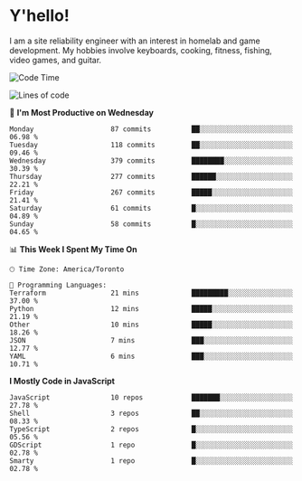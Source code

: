 # Y'hello!
I am a site reliability engineer with an interest in homelab and game development.
My hobbies involve keyboards, cooking, fitness, fishing, video games, and guitar.

<!--START_SECTION:waka-->
![Code Time](http://img.shields.io/badge/Code%20Time-81%20hrs%208%20mins-blue)

![Lines of code](https://img.shields.io/badge/From%20Hello%20World%20I%27ve%20Written-2.6%20million%20lines%20of%20code-blue)

📅 **I'm Most Productive on Wednesday** 

```text
Monday                   87 commits          ██░░░░░░░░░░░░░░░░░░░░░░░   06.98 % 
Tuesday                  118 commits         ██░░░░░░░░░░░░░░░░░░░░░░░   09.46 % 
Wednesday                379 commits         ████████░░░░░░░░░░░░░░░░░   30.39 % 
Thursday                 277 commits         ██████░░░░░░░░░░░░░░░░░░░   22.21 % 
Friday                   267 commits         █████░░░░░░░░░░░░░░░░░░░░   21.41 % 
Saturday                 61 commits          █░░░░░░░░░░░░░░░░░░░░░░░░   04.89 % 
Sunday                   58 commits          █░░░░░░░░░░░░░░░░░░░░░░░░   04.65 % 
```


📊 **This Week I Spent My Time On** 

```text
🕑︎ Time Zone: America/Toronto

💬 Programming Languages: 
Terraform                21 mins             █████████░░░░░░░░░░░░░░░░   37.00 % 
Python                   12 mins             █████░░░░░░░░░░░░░░░░░░░░   21.19 % 
Other                    10 mins             █████░░░░░░░░░░░░░░░░░░░░   18.26 % 
JSON                     7 mins              ███░░░░░░░░░░░░░░░░░░░░░░   12.77 % 
YAML                     6 mins              ███░░░░░░░░░░░░░░░░░░░░░░   10.71 % 
```

**I Mostly Code in JavaScript** 

```text
JavaScript               10 repos            ███████░░░░░░░░░░░░░░░░░░   27.78 % 
Shell                    3 repos             ██░░░░░░░░░░░░░░░░░░░░░░░   08.33 % 
TypeScript               2 repos             █░░░░░░░░░░░░░░░░░░░░░░░░   05.56 % 
GDScript                 1 repo              █░░░░░░░░░░░░░░░░░░░░░░░░   02.78 % 
Smarty                   1 repo              █░░░░░░░░░░░░░░░░░░░░░░░░   02.78 % 
```




<!--END_SECTION:waka-->
